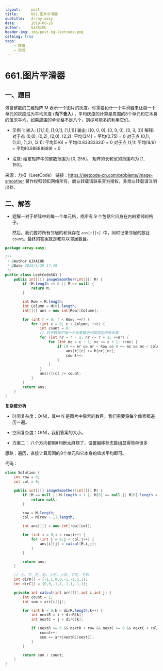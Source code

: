 ```yaml
---
layout:     post
title:      661.图片平滑器
subtitle:   Array.easy
date:       2019-06-26
author:     GJXAIOU
header-img: img/post-bg-leetcode.png
catalog: true
tags:
    - 数组
    - 完成 
---
```


# 661.图片平滑器

## 一、题目

包含整数的二维矩阵 M 表示一个图片的灰度。你需要设计一个平滑器来让每一个单元的灰度成为平均灰度 (**向下舍入**) ，平均灰度的计算是周围的8个单元和它本身的值求平均，如果周围的单元格不足八个，则尽可能多的利用它们。

- 示例 1:
输入:
[[1,1,1],
 [1,0,1],
 [1,1,1]]
输出:
[[0, 0, 0],
 [0, 0, 0],
 [0, 0, 0]]
解释:
对于点 (0,0), (0,2), (2,0), (2,2): 平均(3/4) = 平均(0.75) = 0
对于点 (0,1), (1,0), (1,2), (2,1): 平均(5/6) = 平均(0.83333333) = 0
对于点 (1,1): 平均(8/9) = 平均(0.88888889) = 0

- 注意:
给定矩阵中的整数范围为 [0, 255]。
矩阵的长和宽的范围均为 [1, 150]。

来源：力扣（LeetCode）
链接：https://leetcode-cn.com/problems/image-smoother
著作权归领扣网络所有。商业转载请联系官方授权，非商业转载请注明出处。


## 二、解答

- 题解一对于矩阵中的每一个单元格，找所有 9 个包括它自身在内的紧邻的格子。

  然后，我们要将所有邻居的和保存在 `ans[r][c] `中，同时记录邻居的数目 `count`。最终的答案就是和除以邻居数目。

```java
package array.easy;

/**
 * @Author GJXAIOU
 * @Date 2020/1/29 17:29
 */
public class LeetCode661 {
    public int[][] imageSmoother(int[][] M) {
        if (M.length == 0 || M == null) {
            return M;
        }

        int Row = M.length;
        int Column = M[0].length;
        int[][] ans = new int[Row][Column];

        for (int r = 0; r < Row; ++r) {
            for (int c = 0; c < Column; ++c) {
                int count = 0;
                // 对于数组中每一个元素都访问其周边所有元素
                for (int nr = r - 1; nr <= r + 1; ++nr) {
                    for (int nc = c - 1; nc <= c + 1; ++nc) {
                        if (0 <= nr && nr < Row && 0 <= nc && nc < Column) {
                            ans[r][c] += M[nr][nc];
                            count++;
                        }
                    }
                }
                ans[r][c] /= count;
            }
        }
        return ans;
    }
}

```
**复杂度分析**

- 时间复杂度：O(N)，其中 N 是图片中像素的数目。我们需要将每个像素都遍历一遍。
- 空间复杂度：O(N)，我们答案的大小。






- 方案二：
八个方向都用if判断太麻烦了，设置偏移标志数组显得简单很多

思路：遍历，直接计算周围的8个单元和它本身的值求平均即可。 

代码：

```java
class Solution {
    int row = 0;
    int col = 0;

    public int[][] imageSmoother(int[][] M) {
        if (M == null || M.length < 1 || M[0] == null || M[0].length < 1) {
            return null;
        }

        row = M.length;
        col = M[row - 1].length;

        int ans[][] = new int[row][col];

        for (int i = 0;i < row;i++) {
            for (int j = 0;j < col;j++) {
                ans[i][j] = calcul(M,i,j);
            }
        }

        return ans;
    }

    // 上、下、左、右，上左，上右，下左，下右
    int dirR[] = {-1,1,0,0,-1,-1,1,1};
    int dirC[] = {0,0,-1,1,-1,1,-1,1};

    private int calcul(int arr[][],int i,int j) {
        int count = 1;
        int sum = arr[i][j];

        for (int k = 0;k < dirR.length;k++) {
            int nextR = i + dirR[k];
            int nextC = j + dirC[k];

            if (nextR >= 0 && nextR < row && nextC >= 0 && nextC < col) {
                count++;
                sum += arr[nextR][nextC];
            }
        }

        return sum / count;
    }
}

```



